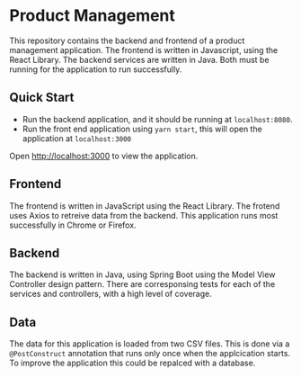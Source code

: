 # Product Management

This repository contains the backend and frontend of a product management application. The frontend is written in Javascript, using the React Library. The backend services are written in Java. Both must be running for the application to run successfully.

## Quick Start

- Run the backend application, and it should be running at `localhost:8080`.
- Run the front end application using `yarn start`, this will open the application at `localhost:3000`

Open [http://localhost:3000](http://localhost:3000) to view the application.

## Frontend

The frontend is written in JavaScript using the React Library. The frotend uses Axios to retreive data from the backend. This application runs most successfully in Chrome or Firefox.

## Backend

The backend is written in Java, using Spring Boot using the Model View Controller design pattern. There are corresponsing tests for each of the services and controllers, with a high level of coverage.

## Data

The data for this application is loaded from two CSV files. This is done via a `@PostConstruct` annotation that runs only once when the applcication starts. To improve the application this could be repalced with a database.
